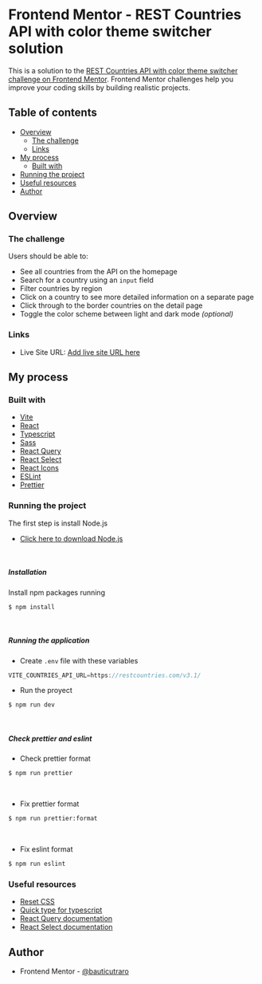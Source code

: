 # Frontend Mentor - REST Countries API with color theme switcher solution

This is a solution to the [REST Countries API with color theme switcher challenge on Frontend Mentor](https://www.frontendmentor.io/challenges/rest-countries-api-with-color-theme-switcher-5cacc469fec04111f7b848ca). Frontend Mentor challenges help you improve your coding skills by building realistic projects.

## Table of contents

- [Overview](#overview)
  - [The challenge](#the-challenge)
  - [Links](#links)
- [My process](#my-process)
  - [Built with](#built-with)
- [Running the project](#running-the-project)
- [Useful resources](#useful-resources)
- [Author](#author)

## Overview

### The challenge

Users should be able to:

- See all countries from the API on the homepage
- Search for a country using an `input` field
- Filter countries by region
- Click on a country to see more detailed information on a separate page
- Click through to the border countries on the detail page
- Toggle the color scheme between light and dark mode _(optional)_

### Links

- Live Site URL: [Add live site URL here](https://your-live-site-url.com)

## My process

### Built with

- [Vite](https://vitejs.dev/guide/)
- [React](https://react.dev/learn)
- [Typescript](https://www.typescriptlang.org/docs/)
- [Sass](https://sass-lang.com/documentation/)
- [React Query](https://tanstack.com/query/v3/docs/react/overview)
- [React Select](https://react-select.com/home)
- [React Icons](https://react-icons.github.io/react-icons/)
- [ESLint](https://eslint.org/docs/latest/)
- [Prettier](https://prettier.io/docs/en/index.html)

### Running the project

The first step is install Node.js

- [Click here to download Node.js](https://nodejs.org)
<br/>

##### Installation

Install npm packages running

```bash
$ npm install
```
<br/>

##### Running the application

- Create `.env` file with these variables

```js
VITE_COUNTRIES_API_URL=https://restcountries.com/v3.1/
```

- Run the proyect

```bash
$ npm run dev
```
<br/>

##### Check prettier and eslint
- Check prettier format
```bash
$ npm run prettier
```
<br/>

- Fix prettier format
```bash
$ npm run prettier:format
```
<br/>

- Fix eslint format

```bash
$ npm run eslint
```

### Useful resources

- [Reset CSS](https://meyerweb.com/eric/tools/css/reset/)
- [Quick type for typescript](https://app.quicktype.io/)
- [React Query documentation](https://tanstack.com/query/v3/docs/react/overview)
- [React Select documentation](https://react-select.com/home)

## Author

- Frontend Mentor - [@bauticutraro](https://www.frontendmentor.io/profile/bauticutraro)
